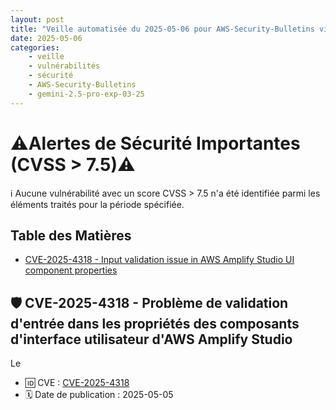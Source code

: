```yaml
---
layout: post
title: "Veille automatisée du 2025-05-06 pour AWS-Security-Bulletins via Gemini gemini-2.5-pro-exp-03-25"
date: 2025-05-06
categories:
    - veille
    - vulnérabilités
    - sécurité
    - AWS-Security-Bulletins
    - gemini-2.5-pro-exp-03-25
---
```

# ⚠️Alertes de Sécurité Importantes (CVSS > 7.5)⚠️
ℹ️ Aucune vulnérabilité avec un score CVSS > 7.5 n'a été identifiée parmi les éléments traités pour la période spécifiée.

## Table des Matières
*   [CVE-2025-4318 - Input validation issue in AWS Amplify Studio UI component properties](https://aws.amazon.com/security/security-bulletins/AWS-2025-010/)

## 🛡️ CVE-2025-4318 - Problème de validation d'entrée dans les propriétés des composants d'interface utilisateur d'AWS Amplify Studio
Le 
* 🆔 CVE : [CVE-2025-4318](https://nvd.nist.gov/vuln/detail/CVE-2025-4318)
* 🗓️ Date de publication : 2025-05-05